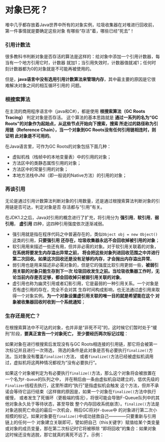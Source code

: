 对象已死？
================================================
堆中几乎都存放着Java世界中所有的对象实例，垃圾收集器在对堆进行回收前，第一件事情就是要确定这些对象
有哪些“存活”着，哪些已经“死去”！

### 引用计数法
很多教科书判断对象是否存活的算法是这样的：给对象中添加一个引用计数器，每当有一个地方引用它时，计数器
就加1；当引用失效时，计数器值就减1；任何时刻计数器都为0的对象就是不可能再被使用的。

但是，**java语言中没有选用引用计数算法来管理内存**，其中最主要的原因是它很难解决对象之间的相互循环引用的
问题。

### 根搜索算法
在主流的商用程序语言中（java和C#），都是使用 **根搜索算法（GC Roots Tracing）** 判定对象是否存活。
这个算法的基本思路就是 **通过一系列的名为“GC Roots”的对象作为起始点，从这些节点开始向下搜索，搜索
所走过的路径称为引用链（Reference Chain），当一个对象到GC Roots没有任何引用链相连时，则证明
此对象是不可用的**。

在Java语言里，可作为GC Roots的对象包括下面几种：
+ 虚拟机栈（栈帧中的本地变量表）中的引用的对象；
+ 方法区中的类静态属性引用的对象；
+ 方法区中的常量引用的对象；
+ 本地方法栈中JNI（即一般说的Native方法）的引用的对象；

### 再谈引用
无论是通过引用计数算法判断对象的引用数量，还是通过根搜索算法判断对象的引用链是否可达，判定对象是否
存活都与“引用”有关。

在JDK1.2之后，Java对引用的概念进行了扩充，将引用分为 **强引用**，**软引用**，**弱引用**，
**虚引用** 四种，这四种引用强度依次逐渐减弱。
+ 强引用就是指在程序代码之中普遍存在的，类似`Object obj = new Object()`这类的引用，**只要强引用
还存在，垃圾收集器永远不会回收掉被引用的对象**；
+ 软引用用来描述一些还有用，但并非必需的对象。对于软引用关联着的对象，**在系统将要发生内存溢出异常之前，
将会把这些对象列进回收范围之中并进行第二次回收。如果这次回收还是没有足够的内存，才会抛出内存溢出异常**。
+ 弱引用也是用来描述非必需对象的，但是它的强度比软引用更弱一些，**被弱引用关联的对象只能生存到下一次
垃圾回收发生之前。当垃圾收集器工作时，无论当前内存是否足够，都会回收掉只被弱引用关联的对象**。
+ 虚引用也称为幽灵引用或者幻影引用，它是最弱的一种引用关系。一个对象是否有虚引用的存在，完全不会对其
生存时间构成影响，也无法通过虚引用来取得一个对象实例。**为一个对象设置虚引用关联的唯一目的就是希望能在这个
对象被收集器回收时收到一个系统通知**；

### 生存还是死亡？
在根搜索算法中不可达的对象，也并非是“非死不可”的，这时候它们暂时处于“缓刑”阶段，**要真正宣告一个对象死亡，
至少要经历两次标记过程**：

如果对象在进行根搜索后发现没有与GC Roots相连接的引用链，那它将会被第一次标记并且进行一次筛选，
筛选的条件是此对象是否有必要执行`finalize()`方法。当对象没有覆盖`finalize()`方法，
或者`finalize()`方法已经被虚拟机调用过，虚拟机将这两种情况都视为“没有必要执行”。

如果这个对象被判定为有必要执行`finalize()`方法，那么这个对象将会被放置在一个名为`F-Queue`的队列之中，
并在稍后由一条由虚拟机自动建立的，低优先级的`Finalizer`线程去执行，这里所谓的“执行”是指虚拟机会触发
这个方法，但并不承诺会等待它运行结束（这样做的原因是，如果一个对象在`finalize()`方法中执行缓慢，
或者发生了死循环（更极端的情况），将很可能会导致F-Queue队列中的其他对象永久处于等待状态，甚至导致
整个内存回收系统崩溃）。`finalize()`方法是对象逃脱死亡命运的最后一次机会，稍后GC将对`F-Queue`中
的对象进行第二次小规模的标记，如果对象要在`finalize()`中成功拯救自己————只要重新与引用链上的任何一个
对象建立关联即可，譬如把自己（this关键字）赋值给某个类变量或对象的成员变量，那在第二次标记时它将被移除
“即将回收”的集合：如果对象这时候还没有逃脱，那它就真的离死不远了。示例：
```java 

```
